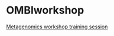 # OMBIworkshop
[Metagenomics workshop training session](http://ombi.oregonstate.edu/content/microbiome-data-analysis-training-workshop)

